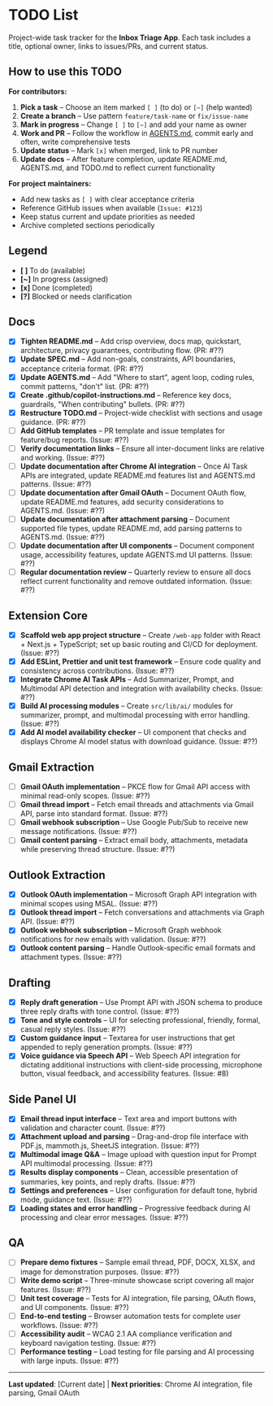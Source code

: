 # TODO List

Project-wide task tracker for the **Inbox Triage App**. Each task includes a title, optional owner, links to issues/PRs, and current status.

## How to use this TODO

**For contributors:**
1. **Pick a task** – Choose an item marked `[ ]` (to do) or `[~]` (help wanted)  
2. **Create a branch** – Use pattern `feature/task-name` or `fix/issue-name`
3. **Mark in progress** – Change `[ ]` to `[~]` and add your name as owner
4. **Work and PR** – Follow the workflow in [AGENTS.md](AGENTS.md), commit early and often, write comprehensive tests
5. **Update status** – Mark `[x]` when merged, link to PR number
6. **Update docs** – After feature completion, update README.md, AGENTS.md, and TODO.md to reflect current functionality

**For project maintainers:**
- Add new tasks as `[ ]` with clear acceptance criteria
- Reference GitHub issues when available (`Issue: #123`)
- Keep status current and update priorities as needed
- Archive completed sections periodically

## Legend
- **[ ]** To do (available)
- **[~]** In progress (assigned)  
- **[x]** Done (completed)
- **[?]** Blocked or needs clarification

## Docs

- [x] **Tighten README.md** – Add crisp overview, docs map, quickstart, architecture, privacy guarantees, contributing flow. (PR: #??)
- [x] **Update SPEC.md** – Add non-goals, constraints, API boundaries, acceptance criteria format. (PR: #??)
- [x] **Update AGENTS.md** – Add "Where to start", agent loop, coding rules, commit patterns, "don't" list. (PR: #??)
- [x] **Create .github/copilot-instructions.md** – Reference key docs, guardrails, "When contributing" bullets. (PR: #??)
- [x] **Restructure TODO.md** – Project-wide checklist with sections and usage guidance. (PR: #??)
- [ ] **Add GitHub templates** – PR template and issue templates for feature/bug reports. (Issue: #??)
- [ ] **Verify documentation links** – Ensure all inter-document links are relative and working. (Issue: #??)
- [ ] **Update documentation after Chrome AI integration** – Once AI Task APIs are integrated, update README.md features list and AGENTS.md patterns. (Issue: #??)
- [ ] **Update documentation after Gmail OAuth** – Document OAuth flow, update README.md features, add security considerations to AGENTS.md. (Issue: #??)
- [ ] **Update documentation after attachment parsing** – Document supported file types, update README.md, add parsing patterns to AGENTS.md. (Issue: #??)
- [ ] **Update documentation after UI components** – Document component usage, accessibility features, update AGENTS.md UI patterns. (Issue: #??)
- [ ] **Regular documentation review** – Quarterly review to ensure all docs reflect current functionality and remove outdated information. (Issue: #??)

## Extension Core

- [x] **Scaffold web app project structure** – Create `/web-app` folder with React + Next.js + TypeScript; set up basic routing and CI/CD for deployment. (Issue: #??)
- [x] **Add ESLint, Prettier and unit test framework** – Ensure code quality and consistency across contributions. (Issue: #??)
- [x] **Integrate Chrome AI Task APIs** – Add Summarizer, Prompt, and Multimodal API detection and integration with availability checks. (Issue: #??)
- [x] **Build AI processing modules** – Create `src/lib/ai/` modules for summarizer, prompt, and multimodal processing with error handling. (Issue: #??)
- [x] **Add AI model availability checker** – UI component that checks and displays Chrome AI model status with download guidance. (Issue: #??)

## Gmail Extraction

- [ ] **Gmail OAuth implementation** – PKCE flow for Gmail API access with minimal read-only scopes. (Issue: #??)
- [ ] **Gmail thread import** – Fetch email threads and attachments via Gmail API, parse into standard format. (Issue: #??)  
- [ ] **Gmail webhook subscription** – Use Google Pub/Sub to receive new message notifications. (Issue: #??)
- [ ] **Gmail content parsing** – Extract email body, attachments, metadata while preserving thread structure. (Issue: #??)

## Outlook Extraction  

- [x] **Outlook OAuth implementation** – Microsoft Graph API integration with minimal scopes using MSAL. (Issue: #??)
- [x] **Outlook thread import** – Fetch conversations and attachments via Graph API. (Issue: #??)
- [x] **Outlook webhook subscription** – Microsoft Graph webhook notifications for new emails with validation. (Issue: #??)
- [x] **Outlook content parsing** – Handle Outlook-specific email formats and attachment types. (Issue: #??)

## Drafting

- [x] **Reply draft generation** – Use Prompt API with JSON schema to produce three reply drafts with tone control. (Issue: #??)
- [x] **Tone and style controls** – UI for selecting professional, friendly, formal, casual reply styles. (Issue: #??)
- [x] **Custom guidance input** – Textarea for user instructions that get appended to reply generation prompts. (Issue: #??)
- [x] **Voice guidance via Speech API** – Web Speech API integration for dictating additional instructions with client-side processing, microphone button, visual feedback, and accessibility features. (Issue: #8)

## Side Panel UI

- [x] **Email thread input interface** – Text area and import buttons with validation and character count. (Issue: #??)
- [x] **Attachment upload and parsing** – Drag-and-drop file interface with PDF.js, mammoth.js, SheetJS integration. (Issue: #??)
- [x] **Multimodal image Q&A** – Image upload with question input for Prompt API multimodal processing. (Issue: #??)
- [x] **Results display components** – Clean, accessible presentation of summaries, key points, and reply drafts. (Issue: #??)
- [x] **Settings and preferences** – User configuration for default tone, hybrid mode, guidance text. (Issue: #??)
- [x] **Loading states and error handling** – Progressive feedback during AI processing and clear error messages. (Issue: #??)

## QA

- [ ] **Prepare demo fixtures** – Sample email thread, PDF, DOCX, XLSX, and image for demonstration purposes. (Issue: #??)
- [ ] **Write demo script** – Three-minute showcase script covering all major features. (Issue: #??)
- [ ] **Unit test coverage** – Tests for AI integration, file parsing, OAuth flows, and UI components. (Issue: #??)
- [ ] **End-to-end testing** – Browser automation tests for complete user workflows. (Issue: #??)
- [ ] **Accessibility audit** – WCAG 2.1 AA compliance verification and keyboard navigation testing. (Issue: #??)
- [ ] **Performance testing** – Load testing for file parsing and AI processing with large inputs. (Issue: #??)

---

**Last updated**: [Current date] | **Next priorities**: Chrome AI integration, file parsing, Gmail OAuth